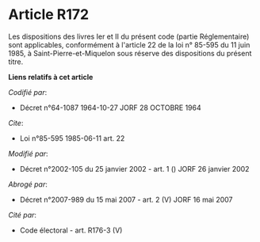# Article R172

Les dispositions des livres Ier et II du présent code (partie Réglementaire) sont applicables, conformément à l'article 22 de
la loi n° 85-595 du 11 juin 1985, à Saint-Pierre-et-Miquelon sous réserve des dispositions du présent titre.

**Liens relatifs à cet article**

_Codifié par_:

  - Décret n°64-1087 1964-10-27 JORF 28 OCTOBRE 1964

_Cite_:

  - Loi n°85-595 1985-06-11 art. 22

_Modifié par_:

  - Décret n°2002-105 du 25 janvier 2002 - art. 1 () JORF 26 janvier 2002

_Abrogé par_:

  - Décret n°2007-989 du 15 mai 2007 - art. 2 (V) JORF 16 mai 2007

_Cité par_:

  - Code électoral - art. R176-3 (V)
